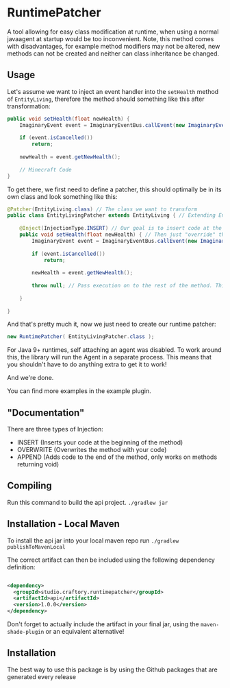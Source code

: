 # RuntimePatcher

A tool allowing for easy class modification at runtime, when using a normal javaagent at startup would be too inconvenient.
Note, this method comes with disadvantages, for example method modifiers may not be altered, new methods can not be created and neither can class inheritance be changed.

## Usage

Let's assume we want to inject an event handler into the `setHealth` method of `EntityLiving`,
therefore the method should something like this after transformation:

```java
public void setHealth(float newHealth) {
    ImaginaryEvent event = ImaginaryEventBus.callEvent(new ImaginaryEvent(this, newHealth));
    
    if (event.isCancelled())
        return;
        
    newHealth = event.getNewHealth();
    
    // Minecraft Code
}
```
 
To get there, we first need to define a patcher, this should optimally be in its own class and look something like this:

```java
@Patcher(EntityLiving.class) // The class we want to transform
public class EntityLivingPatcher extends EntityLiving { // Extending EntityLiving in our patcher makes things easier, but isn't required (Which, for example, allows you to patch final classes)
    
    @Inject(InjectionType.INSERT) // Our goal is to insert code at the beginning of the method, and leave everything else intact
    public void setHealth(float newHealth) { // Then just "override" the method as usual, if it is final add an _INJECTED to the method name
        ImaginaryEvent event = ImaginaryEventBus.callEvent(new ImaginaryEvent(this, newHealth)); // Our event handling code from above
            
        if (event.isCancelled())
            return;
            
        newHealth = event.getNewHealth();
        
        throw null; // Pass execution on to the rest of the method. This will be removed at runtime but is required for compilation (At least when the method doesn't return void, so it's not necessary in this case)
        
    }
    
} 
```

And that's pretty much it, now we just need to create our runtime patcher:

```java
new RuntimePatcher( EntityLivingPatcher.class );
```

For Java 9+ runtimes, self attaching an agent was disabled. To work around this, the library will run the Agent in a separate process. This means that you shouldn't have to do anything extra to 
get it to work!

And we're done.

You can find more examples in the example plugin.

## "Documentation"

There are three types of Injection:

- INSERT (Inserts your code at the beginning of the method)
- OVERWRITE (Overwrites the method with your code)
- APPEND (Adds code to the end of the method, only works on methods returning void)

## Compiling

Run this command to build the api project.
`./gradlew jar`

## Installation - Local Maven

To install the api jar into your local maven repo run
`./gradlew publishToMavenLocal`

The correct artifact can then be included using the following dependency definition:

```xml

<dependency>
  <groupId>studio.craftory.runtimepatcher</groupId>
  <artifactId>api</artifactId>
  <version>1.0.0</version>
</dependency>
```

Don't forget to actually include the artifact in your final jar, using the `maven-shade-plugin` or an equivalent alternative!

## Installation

The best way to use this package is by using the Github packages that are generated every release
